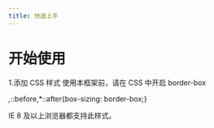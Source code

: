 ```yaml
---
title: 快速上手
---
```



 # 开始使用

1.添加 CSS 样式 使用本框架前，请在 CSS 中开启 border-box

*,*::before,*::after{box-sizing: border-box;}

IE 8 及以上浏览器都支持此样式。




